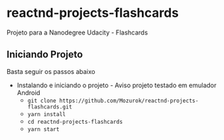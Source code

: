 # reactnd-projects-flashcards
Projeto para a Nanodegree Udacity - Flashcards

## Iniciando Projeto

Basta seguir os passos abaixo
* Instalando e iniciando o projeto - Aviso projeto testado em emulador Android
    - `git clone https://github.com/Mozurok/reactnd-projects-flashcards.git`
    - `yarn install`
    - `cd reactnd-projects-flashcards`
    - `yarn start`
